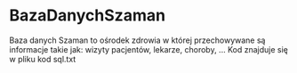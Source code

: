 # BazaDanychSzaman

Baza danych Szaman to ośrodek zdrowia w której przechowywane są informacje takie jak: wizyty pacjentów, lekarze, choroby, ...
Kod znajduje się w pliku kod sql.txt


